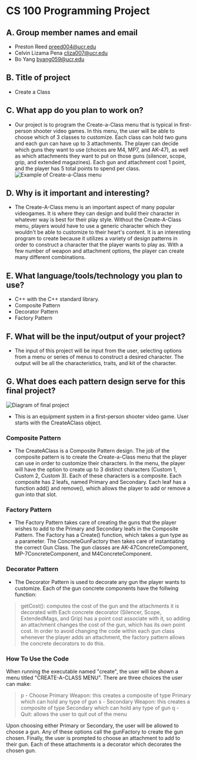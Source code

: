 # CS 100 Programming Project

## A. Group member names and email
* Preston Reed			preed004@ucr.edu
* Celvin Lizama Pena 		cliza007@ucr.edu
* Bo Yang               	byang059@ucr.edu

## B. Title of project
* Create a Class

## C. What app do you plan to work on? 
* Our project is to program the Create-a-Class menu that is typical in first-person shooter video games. In this menu, the user will be able to choose which of 3 classes to customize. Each class can hold two guns and each gun can have up to 3 attachments. The player can decide which guns they want to use (choices are M4, MP7, and AK-47), as well as which attachments they want to put on those guns (silencer, scope, grip, and extended magazines). Each gun and attachment cost 1 point, and the player has 5 total points to spend per class.
![Example of Create-a-Class menu](https://github.com/cs100/final-project-diversity-squad/blob/master/images/CreateAClass.png?raw=true)

## D. Why is it important and interesting?
* The Create-A-Class menu is an important aspect of many popular videogames. It is where they can design and build their character in whatever way is best for their play style. Without the Create-A-Class menu, players would have to use a generic character which they wouldn't be able to customize to their heart's content. It is an interesting program to create because it utilizes a variety of design patterns in order to construct a character that the player wants to play as. With a few number of weapon and attachment options, the player can create many different combinations.

## E. What language/tools/technology you plan to use?
* C++ with the C++ standard library.
* Composite Pattern
* Decorator Pattern
* Factory Pattern

## F. What will be the input/output of your project?
* The input of this project will be input from the user, selecting options from a menu or series of menus to construct a desired character. The output will be all the characteristics, traits, and kit of the character.

## G. What does each pattern design serve for this final project?
![Diagram of final project](https://github.com/cs100/final-project-diversity-squad/blob/master/images/diagram.jpg?raw=true) 

* This is an equipment system in a first-person shooter video game. User starts with the CreateAClass object. 

### Composite Pattern
* The CreateAClass is a Composite Pattern design. The job of the composite pattern is to create the Create-a-Class menu that the player can use in order to customize their characters. In the menu, the player will have the option to create up to 3 distinct characters (Custom 1, Custom 2, Custom 3). Each of these characters is a composite. Each composite has 2 leafs, named Primary and Secondary. Each leaf has a function add() and remove(), which allows the player to add or remove a gun into that slot. 

### Factory Pattern
* The Factory Pattern takes care of creating the guns that the player wishes to add to the Primary and Secondary leafs in the Composite Pattern. The Factory has a Create() function, which takes a gun type as a parameter. The ConcreteGunFactory then takes care of instantiating the correct Gun Class. The gun classes are AK-47ConcreteComponent, MP-7ConcreteComponent,
and M4ConcreteComponent.
 
 ### Decorator Pattern
* The Decorator Pattern is used to decorate any gun the player wants to customize. Each of the gun concrete components have the follwing function: 
> getCost(): computes the cost of the gun and the attachments it is decorated with
Each concrete decorator (Silencer, Scope, ExtendedMags, and Grip) has a point cost associate with it, so adding an attachment changes the cost of the gun, which has its own point cost. In order to avoid changing the code within each gun class whenever the player adds an attachment, the factory pattern allows the concrete decorators to do this.

### How To Use the Code
When running the executable named "create", the user will be shown a menu titled "CREATE-A-CLASS MENU". There are three choices the user can make:
> p - Choose Primary Weapon: this creates a composite of type Primary which can hold any type of gun
> s - Secondary Weapon: this creates a composite of type Secondary which can hold any type of gun
> q - Quit: allows the user to quit out of the menu

Upon choosing either Primary or Secondary, the user will be allowed to choose a gun. Any of these options call the gunFactory to create the gun chosen.
Finally, the user is prompted to choose an attachment to add to their gun. Each of these attachments is a decorator which decorates the chosen gun.
